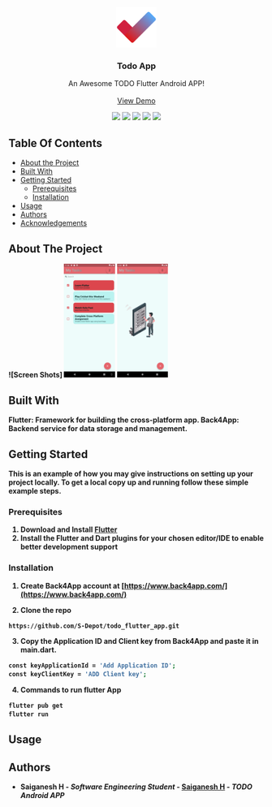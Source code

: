 <br/>
<p align="center">
  <a href="https://github.com/S-Depot/todo_flutter_app">
    <img src="https://github.com/S-Depot/todo_flutter_app/blob/main/images/icon.png" alt="Logo" width="80" height="80">
  </a>

  <h3 align="center">Todo App</h3>

  <p align="center">
    An Awesome TODO Flutter Android APP!
    <br/>
    <br/>
    <a href="https://github.com/S-Depot/todo_flutter_app">View Demo</a>
  </p>
</p>
<div align="center">
  <img src="https://img.shields.io/github/downloads/S-Depot/todo_flutter_app/total">
  <img src="https://img.shields.io/github/contributors/S-Depot/todo_flutter_app?color=dark-green">
  <img src="https://img.shields.io/github/forks/S-Depot/todo_flutter_app?style=social">
  <img src="https://img.shields.io/github/stars/S-Depot/todo_flutter_app?style=social">
  <img src="https://img.shields.io/github/issues/S-Depot/todo_flutter_app">
</div>



## Table Of Contents

* [About the Project](#about-the-project)
* [Built With](#built-with)
* [Getting Started](#getting-started)
  * [Prerequisites](#prerequisites)
  * [Installation](#installation)
* [Usage](#usage)
* [Authors](#authors)
* [Acknowledgements](#acknowledgements)

## About The Project

<b>![Screen Shots]<b>
<img src=https://github.com/S-Depot/todo_flutter_app/blob/main/images/git/AppWithTasks.png width="20%" height="20%">
<img src=https://github.com/S-Depot/todo_flutter_app/blob/main/images/git/AppWithoutTask.png width="20%" height="20%">

## Built With

<b>Flutter</b>: Framework for building the cross-platform app.
<b>Back4App</b>: Backend service for data storage and management.

## Getting Started

This is an example of how you may give instructions on setting up your project locally.
To get a local copy up and running follow these simple example steps.

### Prerequisites

1. Download and Install [Flutter](https://docs.flutter.dev/get-started/install) 
2. Install the Flutter and Dart plugins for your chosen editor/IDE to enable better development support 


### Installation

1. Create Back4App account at [https://www.back4app.com/](https://www.back4app.com/)

2. Clone the repo

```sh
https://github.com/S-Depot/todo_flutter_app.git
```

3. Copy the Application ID and Client key from Back4App and paste it in main.dart.
```sh
const keyApplicationId = 'Add Application ID';
const keyClientKey = 'ADD Client key';
```
4. Commands to run flutter App

```sh
flutter pub get
flutter run
```

## Usage



## Authors

* **Saiganesh H** - *Software Engineering Student* - [Saiganesh H](https://github.com/S-Depot/) - *TODO Android APP*

